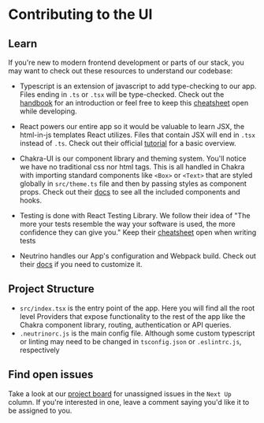 <!--
 Licensed to the Apache Software Foundation (ASF) under one
 or more contributor license agreements.  See the NOTICE file
 distributed with this work for additional information
 regarding copyright ownership.  The ASF licenses this file
 to you under the Apache License, Version 2.0 (the
 "License"); you may not use this file except in compliance
 with the License.  You may obtain a copy of the License at

   http://www.apache.org/licenses/LICENSE-2.0

 Unless required by applicable law or agreed to in writing,
 software distributed under the License is distributed on an
 "AS IS" BASIS, WITHOUT WARRANTIES OR CONDITIONS OF ANY
 KIND, either express or implied.  See the License for the
 specific language governing permissions and limitations
 under the License.
 -->

# Contributing to the UI

## Learn

If you're new to modern frontend development or parts of our stack, you may want to check out these resources to understand our codebase:

- Typescript is an extension of javascript to add type-checking to our app. Files ending in `.ts` or `.tsx` will be type-checked. Check out the [handbook](https://www.typescriptlang.org/docs/handbook/typescript-in-5-minutes-func.html) for an introduction or feel free to keep this [cheatsheet](https://github.com/typescript-cheatsheets/react) open while developing.

- React powers our entire app so it would be valuable to learn JSX, the html-in-js templates React utilizes. Files that contain JSX will end in `.tsx` instead of `.ts`. Check out their official [tutorial](https://reactjs.org/tutorial/tutorial.html#overview) for a basic overview.

- Chakra-UI is our component library and theming system. You'll notice we have no traditional css nor html tags. This is all handled in Chakra with importing standard components like `<Box>` or `<Text>` that are styled globally in `src/theme.ts` file and then by passing styles as component props. Check out their [docs](https://chakra-ui.com/docs/getting-started) to see all the included components and hooks.

- Testing is done with React Testing Library. We follow their idea of "The more your tests resemble the way your software is used,
the more confidence they can give you." Keep their [cheatsheet](https://testing-library.com/docs/react-testing-library/cheatsheet) open when writing tests

- Neutrino handles our App's configuration and Webpack build. Check out their [docs](https://neutrinojs.org/api/) if you need to customize it.

## Project Structure

- `src/index.tsx` is the entry point of the app. Here you will find all the root level Providers that expose functionality to the rest of the app like the Chakra component library, routing, authentication or API queries.
- `.neutrinorc.js` is the main config file. Although some custom typescript or linting may need to be changed in `tsconfig.json` or `.eslintrc.js`, respectively

## Find open issues

Take a look at our [project board](https://github.com/apache/airflow/projects/9) for unassigned issues in the `Next Up` column. If you're interested in one, leave a comment saying you'd like it to be assigned to you.

